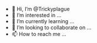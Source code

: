 - 👋 Hi, I’m @Trickyplague
- 👀 I’m interested in ...
- 🌱 I’m currently learning ...
- 💞️ I’m looking to collaborate on ...
- 📫 How to reach me ...

<!---
Trickyplague/Trickyplague is a ✨ special ✨ repository because its `README.md` (this file) appears on your GitHub profile.
You can click the Preview link to take a look at your changes.
--->
